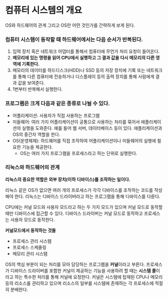 # 컴퓨터 시스템의 개요

OS와 하드웨어의 관계 그리고 OS란 어떤 것인가를 간략하게 보게 된다.

### 컴퓨터 시스템이 동작할 때 하드웨어에서는 다음 순서가 반복된다.

1. 입력 장치 혹은 네트워크 어댑터를 통해서 컴퓨터에 무언가 처리 요청이 들어온다.
2. **메모리에 있는 명령을 읽어 CPU에서 실행하고 그 결과 값을 다시 메모리의 다른 영역에 기록한다.**
3. 메모리의 데이터를 하드디스크(HDD)나 SSD 등의 저장 장치에 기록 또는 네트워크를 통해 다른 컴퓨터에 전송하거나 디스플레이 등의 출력 장치를 통해 사람에게 결과 값을 보여준다.
4. 1번부터 반복해서 실행한다.

### 프로그램은 크게 다음과 같은 종류로 나뉠 수 있다.

- 어플리케이션: 사용자가 직접 사용하는 프로그램
- 미들웨어: 여러 가지 어플리케이션이 공통으로 사용하는 처리를 묶어서 애플리케이션의 실행을 도와준다. 예를 들어 웹 서버, 데이터베이스 등이 있다. 애플리케이션과 OS의 중간자 역할을 한다.
- OS(운영체제): 하드웨어를 직접 조작하여 어플리케이션이나 미들웨어의 실행에 필요한 기능을 제공한다.
  - OS는 여러 가지 프로그램을 프로세스라고 하는 단위로 실행한다.

### 리눅스와 하드웨어의 관계

**리눅스의 중요한 역할은 외부 장치(이하 디바이스)를 조작하는 일이다.** 

리눅스 같은 OS가 없으면 여러 개의 프로세스가 각각 디바이스를 조작하는 코드를 작성해야 한다.
리눅스는 디바이스 드라이버라고 하는 프로그램을 통해 디바이스를 다룬다.

CPU에는 커널 모드와 사용자 모드라고 하는 두 가지 모드가 있으며 커널 모드로 동작할 때만 디바이스에 접근할 수 있다.
디바이스 드라이버는 커널 모드로 동작하고 프로세스는 사용자 모드로 동작한다.

**커널모드에서 동작하는 것들**
- 프로세스 관리 시스템
- 프로세스 스케줄링
- 메모리 관리 시스템

OS의 핵심 부분이 되는 처리를 모아 담당하는 프로그램을 **커널**이라고 부른다.
프로세스가 디바이스 드라이버를 포함한 커널이 제공하는 기능을 사용하려 할 때는 **시스템 콜**이라고 하는 특수한 처리를 통해 커널에 요청한다.
커널은 시스템에 탑재된 CPU나 메모리 등의 리소스를 관리하고 있으며 리소스의 일부를 시스템에 존재하는 각 프로세스에 적절히 분배한다.
